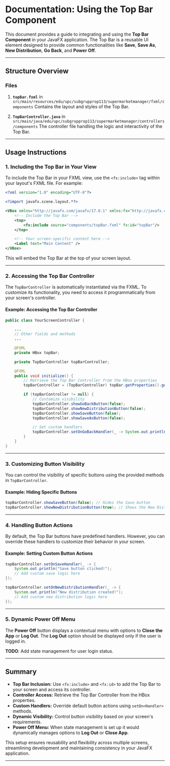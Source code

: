 # Documentation: Using the Top Bar Component

This document provides a guide to integrating and using the **Top Bar Component** in your JavaFX application. The Top Bar is a reusable UI element designed to provide common functionalities like **Save**, **Save As**, **New Distribution**, **Go Back**, and **Power Off**.

---

## Structure Overview

### **Files**

1. **`topBar.fxml`** in `src/main/resources/edu/upc/subgrupprop113/supermarketmanager/fxml/components`
   Contains the layout and styles of the Top Bar.

2. **`TopBarController.java`** in `src/main/java/edu/upc/subgrupprop113/supermarketmanager/controllers/components`
   The controller file handling the logic and interactivity of the Top Bar.

---

## Usage Instructions

### **1. Including the Top Bar in Your View**

To include the Top Bar in your FXML view, use the `<fx:include>` tag within your layout's FXML file. For example:

```xml
<?xml version="1.0" encoding="UTF-8"?>

<?import javafx.scene.layout.*?>

<VBox xmlns="http://javafx.com/javafx/17.0.1" xmlns:fx="http://javafx.com/fxml/1">
    <!-- Include the Top Bar -->
    <top>
        <fx:include source="components/topBar.fxml" fx:id="topBar"/>
    </top>

    <!-- Your screen-specific content here -->
    <Label text="Main Content" />
</VBox>
```

This will embed the Top Bar at the top of your screen layout.

---

### **2. Accessing the Top Bar Controller**

The `TopBarController` is automatically instantiated via the FXML. To customize its functionality, you need to access it programmatically from your screen's controller.

#### Example: Accessing the Top Bar Controller

```java
public class YourScreenController {

    ...
    // Other fields and methods
    ...

    @FXML
    private HBox topBar;

    private TopBarController topBarController;

    @FXML
    public void initialize() {
        // Retrieve the Top Bar Controller from the HBox properties
        topBarController = (TopBarController) topBar.getProperties().get("controller");

        if (topBarController != null) {
            // Customize visibility
            topBarController.showGoBackButton(false);
            topBarController.showNewDistributionButton(false);
            topBarController.showSaveButton(false);
            topBarController.showSaveAsButton(false);

            // Set custom handlers
            topBarController.setOnGoBackHandler(_ -> System.out.println("Custom Go Back Action"));
        }
    }
}
```

---

### **3. Customizing Button Visibility**

You can control the visibility of specific buttons using the provided methods in `TopBarController`.

#### Example: Hiding Specific Buttons

```java
topBarController.showSaveButton(false); // Hides the Save button
topBarController.showNewDistributionButton(true); // Shows the New Distribution button
```

---

### **4. Handling Button Actions**

By default, the Top Bar buttons have predefined handlers. However, you can override these handlers to customize their behavior in your screen.

#### Example: Setting Custom Button Actions

```java
topBarController.setOnSaveHandler(_ -> {
    System.out.println("Save button clicked!");
    // Add custom save logic here
});

topBarController.setOnNewDistributionHandler(_ -> {
    System.out.println("New distribution created!");
    // Add custom new distribution logic here
});
```

---

### **5. Dynamic Power Off Menu**

The **Power Off** button displays a contextual menu with options to **Close the App** or **Log Out**. The **Log Out** option should be displayed only if the user is logged in.

**TODO**: Add state management for user login status.

---

## Summary

- **Top Bar Inclusion:** Use `<fx:include>` and `<fx:id>` to add the Top Bar to your screen and access its controller.
- **Controller Access:** Retrieve the Top Bar Controller from the HBox properties.
- **Custom Handlers:** Override default button actions using `setOn<Handler>` methods.
- **Dynamic Visibility:** Control button visibility based on your screen's requirements.
- **Power Off Menu:** When state management is set up it would dynamically manages options to **Log Out** or **Close App**.

This setup ensures reusability and flexibility across multiple screens, streamlining development and maintaining consistency in your JavaFX application.

---
